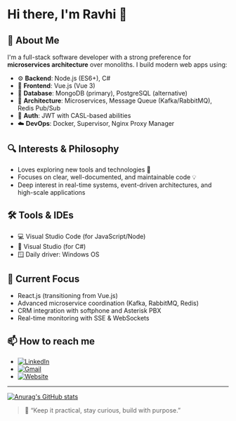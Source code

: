 # Hi there, I'm Ravhi 👋

## 💼 About Me
I'm a full-stack software developer with a strong preference for **microservices architecture** over monoliths. I build modern web apps using:

- ⚙️ **Backend**: Node.js (ES6+), C#
- 🎨 **Frontend**: Vue.js (Vue 3)
- 💾 **Database**: MongoDB (primary), PostgreSQL (alternative)
- 🧠 **Architecture**: Microservices, Message Queue (Kafka/RabbitMQ), Redis Pub/Sub
- 🔐 **Auth**: JWT with CASL-based abilities
- ☁️ **DevOps**: Docker, Supervisor, Nginx Proxy Manager

## 🔍 Interests & Philosophy
- Loves exploring new tools and technologies 🚀
- Focuses on clear, well-documented, and maintainable code 💡
- Deep interest in real-time systems, event-driven architectures, and high-scale applications

## 🛠️ Tools & IDEs
- 💻 Visual Studio Code (for JavaScript/Node)
- 🧰 Visual Studio (for C#)
- 🪟 Daily driver: Windows OS

## 🧠 Current Focus
- React.js (transitioning from Vue.js)
- Advanced microservice coordination (Kafka, RabbitMQ, Redis)
- CRM integration with softphone and Asterisk PBX
- Real-time monitoring with SSE & WebSockets

## 📫 How to reach me
- [![LinkedIn](https://img.shields.io/badge/LinkedIn-blue?logo=linkedin&logoColor=white)](https://www.linkedin.com/in/ravhirizaldi)
- [![Gmail](https://img.shields.io/badge/Gmail-red?logo=gmail&logoColor=white)](mailto:ravhirzld@gmail.com)
- [![Website](https://img.shields.io/badge/Portfolio-visit-009688?logo=firefox&logoColor=white)]([https://yourdomain.dev](https://ravhirizaldi.github.io/portfolio/))


---

[![Anurag's GitHub stats](https://github-readme-stats.vercel.app/api?username=ravhirizaldi&show_icons=true&theme=radical)](https://github.com/ravhirizaldi)

> 📘 “Keep it practical, stay curious, build with purpose.”
